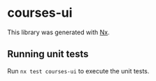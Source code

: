 # courses-ui

This library was generated with [Nx](https://nx.dev).

## Running unit tests

Run `nx test courses-ui` to execute the unit tests.
